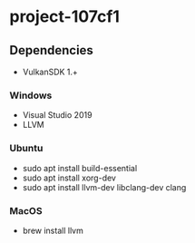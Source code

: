 # project-107cf1

## Dependencies

- VulkanSDK 1.+

### Windows
- Visual Studio 2019
- LLVM

### Ubuntu
- sudo apt install build-essential
- sudo apt install xorg-dev
- sudo apt install llvm-dev libclang-dev clang

### MacOS
- brew install llvm
